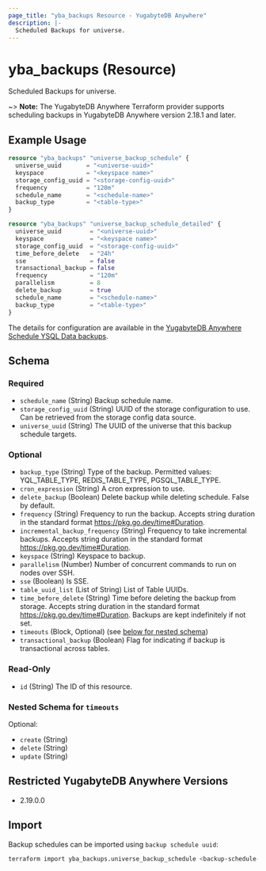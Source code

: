 ```yaml
---
page_title: "yba_backups Resource - YugabyteDB Anywhere"
description: |-
  Scheduled Backups for universe.
---
```


# yba_backups (Resource)

Scheduled Backups for universe.

~> **Note:** The YugabyteDB Anywhere Terraform provider supports scheduling backups in YugabyteDB Anywhere version 2.18.1 and later.

## Example Usage

```terraform
resource "yba_backups" "universe_backup_schedule" {
  universe_uuid       = "<universe-uuid>"
  keyspace            = "<keyspace name>"
  storage_config_uuid = "<storage-config-uuid>"
  frequency           = "120m"
  schedule_name       = "<schedule-name>"
  backup_type         = "<table-type>"
}

resource "yba_backups" "universe_backup_schedule_detailed" {
  universe_uuid        = "<universe-uuid>"
  keyspace             = "<keyspace name>"
  storage_config_uuid  = "<storage-config-uuid>"
  time_before_delete   = "24h"
  sse                  = false
  transactional_backup = false
  frequency            = "120m"
  parallelism          = 8
  delete_backup        = true
  schedule_name        = "<schedule-name>"
  backup_type          = "<table-type>"
}
```

The details for configuration are available in the [YugabyteDB Anywhere Schedule YSQL Data backups](https://docs.yugabyte.com/preview/yugabyte-platform/back-up-restore-universes/schedule-data-backups/ysql/).

<!-- schema generated by tfplugindocs -->
## Schema

### Required

- `schedule_name` (String) Backup schedule name.
- `storage_config_uuid` (String) UUID of the storage configuration to use. Can be retrieved from the storage config data source.
- `universe_uuid` (String) The UUID of the universe that this backup schedule targets.

### Optional

- `backup_type` (String) Type of the backup. Permitted values: YQL_TABLE_TYPE, REDIS_TABLE_TYPE, PGSQL_TABLE_TYPE.
- `cron_expression` (String) A cron expression to use.
- `delete_backup` (Boolean) Delete backup while deleting schedule. False by default.
- `frequency` (String) Frequency to run the backup.  Accepts string duration in the standard format <https://pkg.go.dev/time#Duration>.
- `incremental_backup_frequency` (String) Frequency to take incremental backups. Accepts string duration in the standard format <https://pkg.go.dev/time#Duration>.
- `keyspace` (String) Keyspace to backup.
- `parallelism` (Number) Number of concurrent commands to run on nodes over SSH.
- `sse` (Boolean) Is SSE.
- `table_uuid_list` (List of String) List of Table UUIDs.
- `time_before_delete` (String) Time before deleting the backup from storage. Accepts string duration in the standard format <https://pkg.go.dev/time#Duration>. Backups are kept indefinitely if not set.
- `timeouts` (Block, Optional) (see [below for nested schema](#nestedblock--timeouts))
- `transactional_backup` (Boolean) Flag for indicating if backup is transactional across tables.

### Read-Only

- `id` (String) The ID of this resource.

<a id="nestedblock--timeouts"></a>
### Nested Schema for `timeouts`

Optional:

- `create` (String)
- `delete` (String)
- `update` (String)

## Restricted YugabyteDB Anywhere Versions

- 2.19.0.0

## Import

Backup schedules can be imported using `backup schedule uuid`:

```sh
terraform import yba_backups.universe_backup_schedule <backup-schedule-uuid>
```

